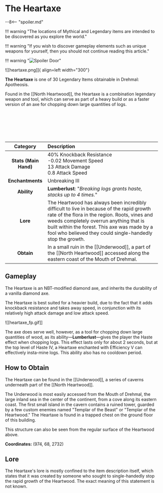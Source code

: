 # The Heartaxe

--8<-- "spoiler.md"

!!! warning "The locations of Mythical and Legendary items are intended to be discovered as you explore the world."

!!! warning "If you wish to discover gameplay elements such as unique weapons for yourself, then you should not continue reading this article."

!!! warning "![Spoiler Door](/assets/img/spoiler_door.png)"

![[heartaxe.png]]{ align=left width="300"}

**The Heartaxe** is one of 30 Legendary Items obtainable in Drehmal: Apotheosis.

Found in the [[North Heartwood]], the Heartaxe is a combination legendary weapon and tool, which can serve as part of a heavy build or as a faster version of an axe for chopping down large quantities of logs.

<br> <br> <br> <br> <br>

| Category | Description |
|:--------------------------------:|:-----------------------------------------------------------------------------------------------------------------------------------------------------------------------------|
| **Stats (Main Hand)**         | 40% Knockback Resistance <br> -0.02 Movement Speed <br> 13 Attack Damage <br> 0.8 Attack Speed         |
| **Enchantments**              | Unbreaking III |
| **Ability**                   | **Lumberlust**: "*Breaking logs grants haste, stacks up to 4 times.*" |
| **Lore**                      | The Heartwood has always been incredibly difficult to live in because of the rapid growth rate of the flora in the region. Roots, vines and weeds completely overrun anything that is built within the forest. This axe was made by a fool who believed they could single-handedly stop the growth. |
| **Obtain**                    | In a small ruin in the [[Underwood]], a part of the [[North Heartwood]] accessed along the eastern coast of the Mouth of Drehmal.   |

## Gameplay
The Heartaxe is an NBT-modified diamond axe, and inherits the durability of a vanilla diamond axe.

The Heartaxe is best suited for a heavier build, due to the fact that it adds knockback resistance and takes away speed, in conjunction with its relatively high attack damage and low attack speed. 

![[heartaxe_fp.gif]]

The axe does serve well, however, as a tool for chopping down large quantities of wood, as its ability—**Lumberlust**—gives the player the Haste effect when chopping logs. This effect lasts only for about 2 seconds, but at the top level of Haste IV, a Heartaxe enchanted with Efficiency V can effectively insta-mine logs. This ability also has no cooldown period.

## How to Obtain
The Heartaxe can be found in the [[Underwood]], a series of caverns underneath part of the [[North Heartwood]]. 

The Underwood is most easily accessed from the Mouth of Drehmal, the large inland sea in the center of the continent, from a cove along its eastern coast. The first small island in the cavern contains a ruined tower, guarded by a few custom enemies named "Templar of the Beast" or "Templar of the Heartwood." The Heartaxe is found in a trapped chest on the ground floor of this building.

This structure can also be seen from the regular surface of the Heartwood above.

**Coordinates:** (974, 68, 2732)

## Lore
The Heartaxe's lore is mostly confined to the item description itself, which states that it was created by someone who sought to single-handedly stop the rapid growth of the Heartwood. The exact meaning of this statement is not known.
